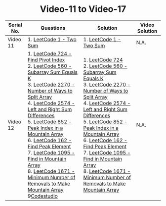 <div align="center"><h1>Video-11 to Video-17</h1></div>

| Serial No. | Questions | Solution | Video Solution |
|------------|-------------------------------------|---------------------------------------------|--------------------------------------------------------------|
| Video 11 | 1. [LeetCode 1 - Two Sum](https://leetcode.com/problems/two-sum/)| 1. [LeetCode 1 - Two Sum](https://github.com/shyama7004/LeetcodeProblems/blob/main/Day%2011-20/1.%20Two%20Sum.md)<br>| N.A. |
| Video 12 |  1. [LeetCode 724 - Find Pivot Index](https://leetcode.com/problems/find-pivot-index/)<br>2. [LeetCode 560 - Subarray Sum Equals K](https://leetcode.com/problems/subarray-sum-equals-k/)<br>3. [LeetCode 2270 - Number of Ways to Split Array](https://leetcode.com/problems/number-of-ways-to-split-array/)<br>4. [LeetCode 2574 - Left and Right Sum Differences](https://leetcode.com/problems/left-and-right-sum-differences/)<br>5. [LeetCode 852 - Peak Index in a Mountain Array](https://leetcode.com/problems/peak-index-in-a-mountain-array/)<br>6. [LeetCode 162 - Find Peak Element](https://leetcode.com/problems/find-peak-element/)<br>7. [LeetCode 1095 - Find in Mountain Array](https://leetcode.com/problems/find-in-mountain-array/)<br>8. [LeetCode 1671 - Minimum Number of Removals to Make Mountain Array](https://leetcode.com/problems/minimum-number-of-removals-to-make-mountain-array/)<br>9[Codestudio](https://github.com/shyama7004/LeetcodeProblems/blob/main/Day%2011-20/First%20and%20Last%20Position%20of%20an%20Element%20In%20Sorted%20Array.md)| 1. [LeetCode 724](https://github.com/shyama7004/LeetcodeProblems/blob/main/Day%2011-20/724.%20Find%20Pivot%20Index.md)<br>2. [LeetCode 560 - Subarray Sum Equals K](https://github.com/shyama7004/LeetcodeProblems/blob/main/Day%2011-20/560.%20Subarray%20Sum%20Equals%20K.md)<br>3. [LeetCode 2270 - Number of Ways to Split Array](https://github.com/shyama7004/LeetcodeProblems/blob/main/Day%2011-20/2270.%20Number%20of%20Ways%20to%20Split%20Array.md)<br>4. [LeetCode 2574 - Left and Right Sum Differences](https://github.com/shyama7004/LeetcodeProblems/blob/main/Day%2011-20/2574.%20Left%20and%20Right%20Sum%20Differences.md)<br>5. [LeetCode 852 - Peak Index in a Mountain Array](https://github.com/shyama7004/LeetcodeProblems/blob/main/Day%2011-20/852.%20Peak%20Index%20in%20a%20Mountain%20Array.md)<br>6. [LeetCode 162 - Find Peak Element](https://github.com/shyama7004/LeetcodeProblems/blob/main/Day%2011-20/162.%20Find%20Peak%20Element.md)<br>7. [LeetCode 1095 - Find in Mountain Array](https://github.com/shyama7004/LeetcodeProblems/blob/main/Day%2011-20/1095.%20Find%20in%20Mountain%20Array.md)<br>8. [LeetCode 1671 - Minimum Number of Removals to Make Mountain Array](https://github.com/shyama7004/LeetcodeProblems/blob/main/Day%2011-20/1671.%20Minimum%20Number%20of%20Removals%20to%20Make%20Mountain%20Array.md)  | N.A. |

